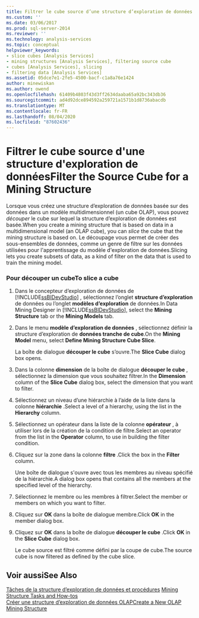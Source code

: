 ```yaml
---
title: Filtrer le cube source d’une structure d’exploration de données | Microsoft Docs
ms.custom: ''
ms.date: 03/06/2017
ms.prod: sql-server-2014
ms.reviewer: ''
ms.technology: analysis-services
ms.topic: conceptual
helpviewer_keywords:
- slice cubes [Analysis Services]
- mining structures [Analysis Services], filtering source cube
- cubes [Analysis Services], slicing
- filtering data [Analysis Services]
ms.assetid: 05dce7e1-2fe5-4500-bacf-c1a8a76e1424
author: minewiskan
ms.author: owend
ms.openlocfilehash: 61409b4803f43d3ff2634daaba65a92bc343db36
ms.sourcegitcommit: ad4d92dce894592a259721a1571b1d8736abacdb
ms.translationtype: MT
ms.contentlocale: fr-FR
ms.lasthandoff: 08/04/2020
ms.locfileid: "87602436"
---
```

# <a name="filter-the-source-cube-for-a-mining-structure"></a><span data-ttu-id="b8383-102">Filtrer le cube source d'une structure d'exploration de données</span><span class="sxs-lookup"><span data-stu-id="b8383-102">Filter the Source Cube for a Mining Structure</span></span>
  <span data-ttu-id="b8383-103">Lorsque vous créez une structure d’exploration de données basée sur des données dans un modèle multidimensionnel (un cube OLAP), vous pouvez *découper* le cube sur lequel la structure d’exploration de données est basée.</span><span class="sxs-lookup"><span data-stu-id="b8383-103">When you create a mining structure that is based on data in a multidimensional model (an OLAP cube), you can *slice* the cube that the mining structure is based on.</span></span> <span data-ttu-id="b8383-104">Le découpage vous permet de créer des sous-ensembles de données, comme un genre de filtre sur les données utilisées pour l'apprentissage du modèle d'exploration de données.</span><span class="sxs-lookup"><span data-stu-id="b8383-104">Slicing lets you create subsets of data, as a kind of filter on the data that is used to train the mining model.</span></span>  
  
### <a name="to-slice-a-cube"></a><span data-ttu-id="b8383-105">Pour découper un cube</span><span class="sxs-lookup"><span data-stu-id="b8383-105">To slice a cube</span></span>  
  
1.  <span data-ttu-id="b8383-106">Dans le concepteur d’exploration de données de [!INCLUDE[ssBIDevStudio](../includes/ssbidevstudio-md.md)] , sélectionnez l’onglet **structure d’exploration** de données ou l’onglet **modèles d’exploration** de données.</span><span class="sxs-lookup"><span data-stu-id="b8383-106">In Data Mining Designer in [!INCLUDE[ssBIDevStudio](../includes/ssbidevstudio-md.md)], select the **Mining Structure** tab or the **Mining Models** tab.</span></span>  
  
2.  <span data-ttu-id="b8383-107">Dans le menu **modèle d’exploration de données** , sélectionnez définir la structure d’exploration de **données tranche de cube**.</span><span class="sxs-lookup"><span data-stu-id="b8383-107">On the **Mining Model** menu, select **Define Mining Structure Cube Slice**.</span></span>  
  
     <span data-ttu-id="b8383-108">La boîte de dialogue **découper le cube** s’ouvre.</span><span class="sxs-lookup"><span data-stu-id="b8383-108">The **Slice Cube** dialog box opens.</span></span>  
  
3.  <span data-ttu-id="b8383-109">Dans la colonne **dimension** de la boîte de dialogue **découper le cube** , sélectionnez la dimension que vous souhaitez filtrer.</span><span class="sxs-lookup"><span data-stu-id="b8383-109">In the **Dimension** column of the **Slice Cube** dialog box, select the dimension that you want to filter.</span></span>  
  
4.  <span data-ttu-id="b8383-110">Sélectionnez un niveau d’une hiérarchie à l’aide de la liste dans la colonne **hiérarchie** .</span><span class="sxs-lookup"><span data-stu-id="b8383-110">Select a level of a hierarchy, using the list in the **Hierarchy** column.</span></span>  
  
5.  <span data-ttu-id="b8383-111">Sélectionnez un opérateur dans la liste de la colonne **opérateur** , à utiliser lors de la création de la condition de filtre.</span><span class="sxs-lookup"><span data-stu-id="b8383-111">Select an operator from the list in the **Operator** column, to use in building the filter condition.</span></span>  
  
6.  <span data-ttu-id="b8383-112">Cliquez sur la zone dans la colonne **filtre** .</span><span class="sxs-lookup"><span data-stu-id="b8383-112">Click the box in the **Filter** column.</span></span>  
  
     <span data-ttu-id="b8383-113">Une boîte de dialogue s'ouvre avec tous les membres au niveau spécifié de la hiérarchie.</span><span class="sxs-lookup"><span data-stu-id="b8383-113">A dialog box opens that contains all the members at the specified level of the hierarchy.</span></span>  
  
7.  <span data-ttu-id="b8383-114">Sélectionnez le membre ou les membres à filtrer.</span><span class="sxs-lookup"><span data-stu-id="b8383-114">Select the member or members on which you want to filter.</span></span>  
  
8.  <span data-ttu-id="b8383-115">Cliquez sur **OK** dans la boîte de dialogue membre.</span><span class="sxs-lookup"><span data-stu-id="b8383-115">Click **OK** in the member dialog box.</span></span>  
  
9. <span data-ttu-id="b8383-116">Cliquez sur **OK** dans la boîte de dialogue **découper le cube** .</span><span class="sxs-lookup"><span data-stu-id="b8383-116">Click **OK** in the **Slice Cube** dialog box.</span></span>  
  
     <span data-ttu-id="b8383-117">Le cube source est filtré comme défini par la coupe de cube.</span><span class="sxs-lookup"><span data-stu-id="b8383-117">The source cube is now filtered as defined by the cube slice.</span></span>  
  
## <a name="see-also"></a><span data-ttu-id="b8383-118">Voir aussi</span><span class="sxs-lookup"><span data-stu-id="b8383-118">See Also</span></span>  
 <span data-ttu-id="b8383-119">[Tâches de la structure d’exploration de données et procédures](data-mining/mining-structure-tasks-and-how-tos.md) </span><span class="sxs-lookup"><span data-stu-id="b8383-119">[Mining Structure Tasks and How-tos](data-mining/mining-structure-tasks-and-how-tos.md) </span></span>  
 [<span data-ttu-id="b8383-120">Créer une structure d’exploration de données OLAP</span><span class="sxs-lookup"><span data-stu-id="b8383-120">Create a New OLAP Mining Structure</span></span>](data-mining/create-a-new-olap-mining-structure.md)  
  
  

